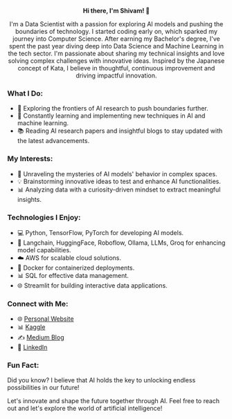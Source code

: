 <p align="center">
  <b>Hi there, I'm Shivam! 👋</b>
</p>

<p align="center">
  I'm a Data Scientist with a passion for exploring AI models and pushing the boundaries of technology. I started coding early on, which sparked my journey into Computer Science. After earning my Bachelor's degree, I've spent the past year diving deep into Data Science and Machine Learning in the tech sector. I'm passionate about sharing my technical insights and love solving complex challenges with innovative ideas. Inspired by the Japanese concept of Kata, I believe in thoughtful, continuous improvement and driving impactful innovation.
</p>

### What I Do:
- 🔭 Exploring the frontiers of AI research to push boundaries further.
- 🌱 Constantly learning and implementing new techniques in AI and machine learning.
- 📚 Reading AI research papers and insightful blogs to stay updated with the latest advancements.

### My Interests:
- 🧠 Unraveling the mysteries of AI models' behavior in complex spaces.
- 💡 Brainstorming innovative ideas to test and enhance AI functionalities.
- 📊 Analyzing data with a curiosity-driven mindset to extract meaningful insights.

### Technologies I Enjoy:
- 💻 Python, TensorFlow, PyTorch for developing AI models.
- 🤖 Langchain, HuggingFace, Roboflow, Ollama, LLMs, Groq for enhancing model capabilities.
- ☁️ AWS for scalable cloud solutions.
- 🐳 Docker for containerized deployments.
- 📊 SQL for effective data management.
- 🌐 Streamlit for building interactive data applications.

### Connect with Me:
- 🌐 [Personal Website](https://shivamkc01.github.io/)
- 📊 [Kaggle](https://www.kaggle.com/shivamkc3)
- ✍️ [Medium Blog](https://shivamkc01.medium.com/)
- 💼 [LinkedIn](https://www.linkedin.com/in/shivamkc01/)

### Fun Fact:
Did you know? I believe that AI holds the key to unlocking endless possibilities in our future!

Let's innovate and shape the future together through AI. Feel free to reach out and let's explore the world of artificial intelligence!
